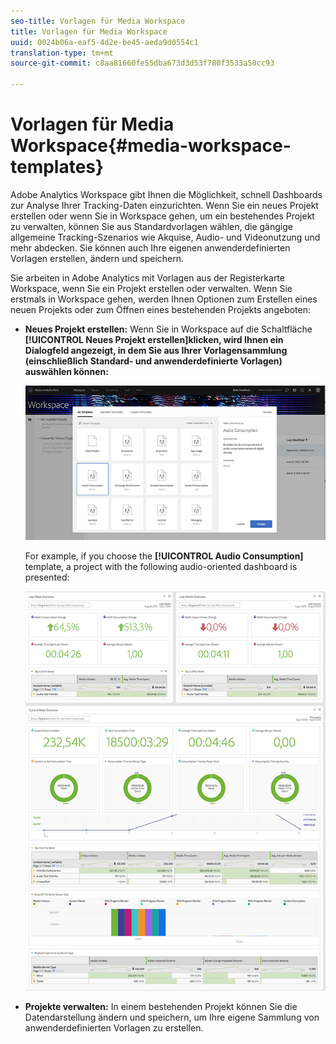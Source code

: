 ```yaml
---
seo-title: Vorlagen für Media Workspace
title: Vorlagen für Media Workspace
uuid: 0024b06a-eaf5-4d2e-be45-aeda9d0554c1
translation-type: tm+mt
source-git-commit: c8aa81660fe55dba673d3d53f780f3533a50cc93

---
```



# Vorlagen für Media Workspace{#media-workspace-templates}

Adobe Analytics Workspace gibt Ihnen die Möglichkeit, schnell Dashboards zur Analyse Ihrer Tracking-Daten einzurichten. Wenn Sie ein neues Projekt erstellen oder wenn Sie in Workspace gehen, um ein bestehendes Projekt zu verwalten, können Sie aus Standardvorlagen wählen, die gängige allgemeine Tracking-Szenarios wie Akquise, Audio- und Videonutzung und mehr abdecken. Sie können auch Ihre eigenen anwenderdefinierten Vorlagen erstellen, ändern und speichern.

Sie arbeiten in Adobe Analytics mit Vorlagen aus der Registerkarte Workspace, wenn Sie ein Projekt erstellen oder verwalten. Wenn Sie erstmals in Workspace gehen, werden Ihnen Optionen zum Erstellen eines neuen Projekts oder zum Öffnen eines bestehenden Projekts angeboten:

* **Neues Projekt erstellen:** Wenn Sie in Workspace auf die Schaltfläche **[!UICONTROL Neues Projekt erstellen]klicken, wird Ihnen ein Dialogfeld angezeigt, in dem Sie aus Ihrer Vorlagensammlung (einschließlich Standard- und anwenderdefinierte Vorlagen) auswählen können:**

   ![](assets/all-templates-audio.png)

   For example, if you choose the **[!UICONTROL Audio Consumption]** template, a project with the following audio-oriented dashboard is presented:

   ![](assets/aa-workspace.png)

* **Projekte verwalten:** In einem bestehenden Projekt können Sie die Datendarstellung ändern und speichern, um Ihre eigene Sammlung von anwenderdefinierten Vorlagen zu erstellen.

